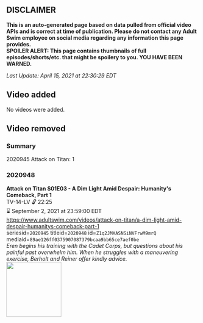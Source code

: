 ## DISCLAIMER
**This is an auto-generated page based on data pulled from official video APIs and is correct at time of publication. Please do not contact any Adult Swim employee on social media regarding any information this page provides.**  
**SPOILER ALERT: This page contains thumbnails of full episodes/shorts/etc. that might be spoilery to you. YOU HAVE BEEN WARNED.**  

_Last Update: April 15, 2021 at 22:30:29 EDT_
## Video added
No videos were added.  
## Video removed
### Summary
2020945 Attack on Titan: 1  
### 2020948
**Attack on Titan S01E03 - A Dim Light Amid Despair: Humanity's Comeback, Part 1**  
TV-14-LV 🔓 22:25  
⌛ September 2, 2021 at 23:59:00 EDT  
https://www.adultswim.com/videos/attack-on-titan/a-dim-light-amid-despair-humanitys-comeback-part-1  
seriesid=`2020945` titleid=`2020948` id=`Z1q2JMXASNSiNVFrwM9mrQ` mediaid=`89ae126ff0375907087379bcaa9bb65ce7aef0be`  
_Eren begins his training with the Cadet Corps, but questions about his painful past overwhelm him. When he struggles with a maneuvering exercise, Berholt and Reiner offer kindly advice._  
<a href="https://media.cdn.adultswim.com/uploads/20200225/thumbnails/2_202251157575-attackontitan_003.jpg"><img src="https://media.cdn.adultswim.com/uploads/20200225/thumbnails/2_202251157575-attackontitan_003.jpg" height="144px" /></a>
